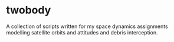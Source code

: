 # twobody
A collection of scripts written for my space dynamics assignments modelling satellite orbits and attitudes and debris interception.
